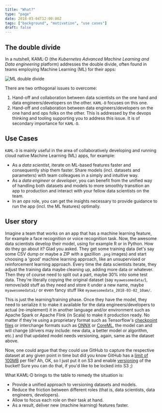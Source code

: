 ```yaml
---
title: "What?"
type: "page"
date: 2018-03-04T12:00:00Z
tags: ["background", "motivation", "use cases"]
draft: false
---
```


## The double divide

In a nutshell, KAML-D (the *Kubernetes Advanced Machine Learning and Data engineering* platform) addresses the double divide, often found in teams employing Machine Learning (ML) for their apps:

![ML double divide](/images/ml-dd.png)

There are two orthogonal issues to overcome:

1. Hand-off and collaboration between data scientists on the one hand and data engineers/developers on the other. `KAML-D` focuses on this one.
1. Hand-off and collaboration between data engineers/developers on the one hand and ops folks on the other. This is addressed by the devops thinking and tooling supporting you to address this issue. It is of secondary importance for `KAML-D`.

## Use Cases

`KAML-D` is mainly useful in the area of collaboratively developing and running cloud native Machine Learning (ML) apps, for example:

- As a *data scientist*, iterate on ML-based features faster and consequently ship them faster. Share models (incl. datasets and parameters) with team colleagues in a simply and intuitive way.
- As a *data engineer* or *developer*, you can benefit from the unified way of handling both datasets and models to more smoothly transition an app to production and interact with your fellow data scientists on the team.
- In an *ops* role, you can get the insights necessary to provide guidance to run the app (incl. the ML features) optimally.

## User story

Imagine a team that works on an app that has a machine learning feature, for example a face recognition or voice recognition task. Now, the awesome data scientists develop their model, using for example R or in Python. How do they go about it? Glad you asked. They get some training data (let's say some CSV dump or maybe a ZIP with a gazillion `.png` images) and start choosing a 'good' machine learning approach, like an unsupervised or reinforcement learning approach. Every time the data scientists iterate, they adjust the training data maybe cleaning up, adding more data or whatever. Then they of course need to split out a part, maybe 30% into some test data. They're literally copying the original dataset (say `myawesomedata/`), remove/add stuff as they need and store it under a new name, maybe `myawesomedata1/` or even fancy stuff like `myawesomedata_2018-03-02_10am/`. 

This is just the learning/training phase. Once they have the model, they need to serialize it to make it available for the data engineers/developers to actual (re-implement) it in another language and/or environment such as Apache Spark or Apache Flink (in Scala) to make it production ready. No matter if they're using a proprietary format such as Tensorflow's [checkpoint files](https://www.tensorflow.org/programmers_guide/saved_model) or interchange formats such as [ONNX](https://onnx.ai/) or [CoreML](https://developer.apple.com/documentation/coreml), the model can and will change (drivers may include: new data, a better model or algorithm, etc.) and that updated model needs versioning, again, same as the dataset above.

Now, one could argue that they could use GitHub to capture the respective dataset at any given point in time but did you know GitHub has a [limit of 100MB](https://help.github.com/articles/what-is-my-disk-quota/) per file? Ah, OK, so I just put it on S3 and enable [versioning](https://docs.aws.amazon.com/AmazonS3/latest/dev/Versioning.html) of the bucket! Sure you can do that, if you'd like to be locked into S3 ;)

What KAML-D brings to the table to remedy the situation is:

- Provide a unified approach to versioning datasets and models.
- Reduce the friction between different roles (that is, data scientists, data engineers, developers).
- Allow to focus each role on their task at hand.
- As a result, deliver new (machine learning) features faster.